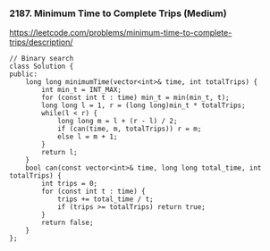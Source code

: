 ### 2187. Minimum Time to Complete Trips (Medium)

https://leetcode.com/problems/minimum-time-to-complete-trips/description/

```
// Binary search
class Solution {
public:
    long long minimumTime(vector<int>& time, int totalTrips) {
        int min_t = INT_MAX;
        for (const int t : time) min_t = min(min_t, t);
        long long l = 1, r = (long long)min_t * totalTrips;
        while(l < r) {
            long long m = l + (r - l) / 2;
            if (can(time, m, totalTrips)) r = m;
            else l = m + 1;
        }
        return l;
    }
    bool can(const vector<int>& time, long long total_time, int totalTrips) {
        int trips = 0;
        for (const int t : time) {
            trips += total_time / t;
            if (trips >= totalTrips) return true;
        }
        return false;
    }
};
```
